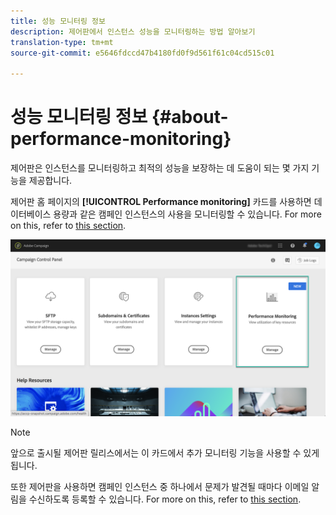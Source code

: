 ```yaml
---
title: 성능 모니터링 정보
description: 제어판에서 인스턴스 성능을 모니터링하는 방법 알아보기
translation-type: tm+mt
source-git-commit: e5646fdccd47b4180fd0f9d561f61c04cd515c01

---
```



# 성능 모니터링 정보 {#about-performance-monitoring}

제어판은 인스턴스를 모니터링하고 최적의 성능을 보장하는 데 도움이 되는 몇 가지 기능을 제공합니다.

제어판 홈 페이지의 **[!UICONTROL Performance monitoring]** 카드를 사용하면 데이터베이스 용량과 같은 캠페인 인스턴스의 사용을 모니터링할 수 있습니다. For more on this, refer to [this section](../../performance-monitoring/using/database-monitoring.md).

![](assets/performance_card.png)

>[!NOTE]
>
>앞으로 출시될 제어판 릴리스에서는 이 카드에서 추가 모니터링 기능을 사용할 수 있게 됩니다.

또한 제어판을 사용하면 캠페인 인스턴스 중 하나에서 문제가 발견될 때마다 이메일 알림을 수신하도록 등록할 수 있습니다. For more on this, refer to [this section](../../performance-monitoring/using/email-alerting.md).
